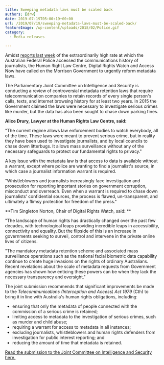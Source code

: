 ```yaml
---
title: Sweeping metadata laws must be scaled back
authors: [drw]
date: 2019-07-19T05:00:19+00:00
url: /2019/07/19/sweeping-metadata-laws-must-be-scaled-back/
featureImage: /wp-content/uploads/2018/02/Police.gif
category:
  - Media releases

---
```

Amidst [reports last week][1] of the extraordinarily high rate at which the Australian Federal Police accessed the communications history of journalists, the Human Right Law Centre, Digital Rights Watch and Access Now have called on the Morrison Government to urgently reform metadata laws.

The Parliamentary Joint Committee on Intelligence and Security is conducting a review of controversial metadata retention laws that require telecommunication companies to retain records of every single person's calls, texts, and internet browsing history for at least two years. In 2015 the Government claimed the laws were necessary to investigate serious crimes like murder, but the data has also been sought to chase down parking fines.

**Alice Drury, Lawyer at the Human Rights Law Centre, said:**

"The current regime allows law enforcement bodies to watch everybody, all of the time. These laws were meant to prevent serious crime, but in reality they have been used to investigate journalists, and by local councils to chase down litterbugs. It allows mass surveillance without any of the necessary safeguards to protect our fundamental rights to privacy."

A key issue with the metadata law is that access to data is available without a warrant, except where police are wanting to find a journalist's source, in which case a journalist information warrant is required.

"Whistleblowers and journalists increasingly face investigation and prosecution for reporting important stories on government corruption, misconduct and overreach. Even when a warrant is required to chase down journalists' confidential sources, the process is flawed, un-transparent, and ultimately a flimsy protection for freedom of the press."

**Tim Singleton Norton, Chair of Digital Rights Watch, said: **

"The landscape of human rights has drastically changed over the past few decades, with technological leaps providing incredible leaps in accessibility, connectivity and equality. But the flipside of this is an increase in governments seeking to surveil, control and intervene in the private online lives of citizens.

"The mandatory metadata retention scheme and associated mass surveillance operations such as the national facial biometric data capability continue to create huge invasions on the rights of ordinary Australians. Recent revelations about the scale of metadata requests from Government agencies has shown how enticing these powers can be when they lack the necessary transparency and oversight."

The joint submission recommends that significant improvements be made to the _Telecommunications (Interception and Access) Act 1979_ (Cth) to bring it in line with Australia's human rights obligations, including:

  * ensuring that only the metadata of people connected with the commission of a serious crime is retained;
  * limiting access to metadata to the investigation of serious crimes, such as murder and child abuse;
  * requiring a warrant for access to metadata in all instances;
  * excluding journalists, whistleblowers and human rights defenders from investigation for public interest reporting; and
  * reducing the amount of time that metadata is retained.

[Read the submission to the Joint Committee on Intelligence and Security here.][2]

 [1]: https://humanrightslawcentre.cmail20.com/t/i-l-pttikiy-yddyklhdtj-r/
 [2]: /wp-content/uploads/2019/07/HRLC-submission-on-metadata-to-PJCIS-2019-FINAL.pdf
